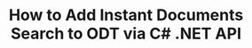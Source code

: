 ---
############################# Static ############################
layout: "auto-gen-gist"
draft: false
path: "search/net/document/odt"
otherformats: PDF DOC DOT DOCX DOCM DOTX DOTM TXT OTT RTF XLS XLT XLSX XLSM XLSB XLTX XLTM XLA XLAM ODS OTS CSV TSV XML PPT PPS POT PPTX PPTM POTX POTM PPSX PPSM ODP PST OST EML EMLX MSG ONE ZIP XHTML MHTML MD CHM EPUB  FB2 

############################# Head ############################
head_title: "Create & Add Documents Searching & indexing inside .NET Applications"
head_description: "GroupDocs.Search .NET API allows to add  instant documents searching supporting formats like PDF DOC, DOCX, RTF, XLSX, CSV, PPTX & Email messages inside .NET Apps."

############################# Header ############################
title: "How to Add Instant Documents Search to ODT via C# .NET API "
description: "GroupDocs.Search .NET API allows developers to add robust documents searching & indexing capability to their apps. It supports documents like PDF DOC, DOCX, RTF, XLSX, CSV, PPT, PPTX, MSG, EML and many more. "

######################### Download Button #######################
button:
    enable: true

############################# About ############################
about:
    enable: true
    title: "How to Create & Add Documents Searching & Indexing using .NET API?"
    content: |
       This page will help users to learn about how to add documents searching and indexing capability inside their own applications with little effort and cost.  Indexing is the process that is used by search engines by which the data is organized and structured so that it can generate relevant search results. The aim is to quickly and accurately find and display information related to user’s queries.  GroupDocs.Search for .NET is powerful high performance document searching API that enables software developer to perform advance searching and indexing operations on the basis of fuzzy and synonym algorithms inside their own applications. It does not require any third-party tool or external software to be installed on the user’s machine.  It has included support for some of the most commonly used documents formats, such as PDF, HTML, Outlook email, Microsoft Office Word, Excel worksheets, PowerPoint presentations, Outlook MSG, PST and many more. It supports several types of searches such as simple word, Boolean, regular expression search, case sensitive search, flexible fuzzy, synonym, homophone, wildcard, search by chunks, object type search, setting data range and so on. 

############################# content ############################
steps:
    enable: true
    block:
    - title_left: "Search Index Creation for ODT Document via .NET API"
      content_left: |
       GroupDocs.Search .NET API provides complete support for creating new Index or opening existing search index inside your own apps. The below C# code example shows how to create a new index and open an existing index using just a couple of lines of code. 

      title_right: "How to Create New or Open Existing Search Index"
      content_right: |
         * First you need to Specify the path to the index folder
         * Create an instance of [Index](https://apireference.groupdocs.com/search/net/groupdocs.search/index/constructors/2) class
         * Above will create an index in memory or on a disk and can also open an existing index.
       
      gisthash: "9651c19a9436afee860b7f39197f8399"
      gistfile: "create_or_open_new_search_index.cs"

    - title_left: "How to Add Documents Synchronously to Search Index"
      content_left: |
       GroupDocs.Search .NET allows software developers to perform Document indexing synchronously inside their own .NET apps. The below C# .NET code examples shows how to perform indexing synchronously with ease. 

      title_right: "Synchronously Document Indexing via C#"
      content_right: |
        * First you need to Specify the path to the index folder
        * Specify path to a folder containing documents to search
        * Create an instance of [Index(indexFolder)](https://apireference.groupdocs.com/search/net/groupdocs.search.indexrepository/search/methods/2) class
        * Above will create an index in memory or on a disk or open an existing index. 
        * Synchronous indexing documents from the specified folder
     
      gisthash: "1c5f672c83e741280fd24c58fe51f707"
      gistfile: "add_files_synchronously_to_indexing.cs"
      
    - title_left: "Perform Document Indexing Asynchronously via .NET"
      content_left: |
        GroupDocs.Search .NET enables computer programmers to perform asynchronousl document indexing inside their own .NET apps. The following .NET code examples shows how to achieve asynchronously documents indexing with just a couple of lines of code.

      title_right: "Asynchronously Document Indexing via C#"
      content_right: |
        * First you need to Specify the path to the index folder
        * Specify path to a folder containing documents to search
        * Create an instance of [Index(indexFolder)](https://apireference.groupdocs.com/search/net/groupdocs.search.indexrepository/search/methods/2) class
        * Subscribing to the event
        * Need to write Code indicating the completion of the operation
        * Setting the flag for asynchronous indexing 
        * Asynchronous indexing documents from the specified folder
     
      gisthash: "1c5f672c83e741280fd24c58fe51f707"
      gistfile: "add_files_asynchronously_to_indexing.cs"

    - title_left: "How to Use & Highlight Search Results in .NET Apps"
      content_left: |
       GroupDocs.Search .NET API allows programmers to interpret a sarch result and show the results by a simple list of documents found, or the words and phrases found. You can also highlight the text of the document with ease. The following .NET code examples shows how to list found documents and highlight search results with just a couple of lines of code.

      title_right: "Highlight Search Results via C# "
      content_right: |
        * Peform Search in index
        * After succesful Search, Print the result
        * Iterate through the documents and display the found documents
        * Highlighting occurrences in text
        * Generating output HTML formatted document with highlighted search results
     
      gisthash: "a5d1ad6eedd2acf12a33b541e763cdb4"
      gistfile: "how_to_list_search_result.cs"

    - title_left: "System Requirements"
      content_left: |
        GroupDocs.Search for .NET is supported on all major platforms and operating systems. For complete system requirements guide, please visit [system requirements](https://docs.groupdocs.com/search/net/system-requirements/) before executing the code below, please make sure that you have the following prerequisites installed on your system:
         * Operating Systems: Microsoft Windows, Linux, MacOS
         * Development Environment: Visual Studio, Xamarin, MonoDevelop etc
         * Frameworks: .NET Framework, .NET Standard, .NET Core, Mono
         * Get the latest version of GroupDocs.Search for .NET APIs from [NuGet](https://www.nuget.org/packages/GroupDocs.search/)
        
      title_right: "Why Use GroupDocs.Assembly"
      content_right: |
        * Search Index creation in memory as well as on disk.
        * Ability of indexing from a file, stream or structure.
        * Password protected documents indexing support.
        * Support for merging of several indexes.
        * Filter Document during search indexing.
        * Spell check support during the search.
        * Blended characters are fully supported
        * Combining different types of search into one search query.
        * Simple word  and regular expression searches support
        * Fully support alias replacement in search queries.

demos:
    enable: true
        

about_formats:
    enable: true


more_formats:
    enable: true


back_to_top:
    enable: true
---